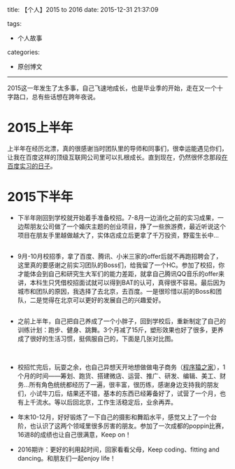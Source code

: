 title: 【个人】2015 to 2016
date: 2015-12-31 21:37:09

tags:
- 个人故事

categories:
- 原创博文



---

2015这一年发生了太多事，自己飞速地成长，也是毕业季的开始，走在又一个十字路口，总有些话想在跨年夜说。
<!--more-->

# 2015上半年
上半年在经历北漂，真的很感谢当时团队里的导师和同事们，很幸运能遇见你们，让我在百度这样的顶级互联网公司里可以扎根成长。直到现在，仍然很怀念那段[在百度实习的日子](http://daijiale.github.io/2015/06/29/%E3%80%90%E4%B8%AA%E4%BA%BA%E3%80%91%E5%9C%A8%E7%99%BE%E5%BA%A6%E5%AE%9E%E4%B9%A0%E7%9A%84%E9%82%A3%E4%BA%9B%E6%97%A5%E5%AD%90/)。

# 2015下半年

- 下半年刚回到学校就开始着手准备校招。7-8月一边消化之前的实习成果，一边帮朋友公司做了一个婚庆主题的创业项目，挣了一些旅游费，最近听说这个项目在朋友手里越做越大了，实体店成立后更拿了千万投资，野蛮生长中...

![]()


- 9月-10月校招季，拿了百度、腾讯、小米三家的offer后就不再跑招聘会了，这里真的要感谢之前实习团队的Boss们，给我留了一个HC。参加了校招，你才能体会到自己和研究生大军们的能力差距，就拿自己腾讯QQ音乐的offer来讲，本科生只凭借校招面试就可以得到BAT的认可，真得很不容易。最后因为城市和团队的原因，我选择了去北京，去百度。一是很珍惜以前的Boss和团队，二是觉得在北京可以更好的发展自己的兴趣爱好。

![]()

- 之前上半年，自己把自己养成了一个小胖子，回到学校后，重新制定了自己的训练计划：跑步、健身、跳舞。3个月减了15斤，塑形效果也好了很多，更养成了很好的生活习惯，挺佩服自己的，下面是几张对比图。

![]()
![]()
![]()


- 校招忙完后，玩耍之余，也自己异想天开地想做做电子商务（[程序猿之家](http://weidian.com/?userid=760541744&infoType=1)），1个月的时间——筹划、跑货、搭建微店、运营、推广、研发、编辑、美工、财务...所有角色统统都经历了一遍，很丰富，很历练，感谢身边支持我的朋友们，小试牛刀后，结果还不错，基本的东西已经筹备好了，试营了一个月，也有上千流水。等以后回北京，工作生活稳定后，业余再弄。
![]()
![]()

- 年末10-12月，好好锻炼了一下自己的摄影和舞蹈水平，感觉又上了一个台阶，也认识了这两个领域里很多厉害的朋友。参加了一次成都的poppin比赛，16进8的成绩也让自己很满意，Keep on！

- 2016期许：更好的利用起时间，回家看看父母，Keep coding、fitting and dancing。和朋友们一起enjoy life！